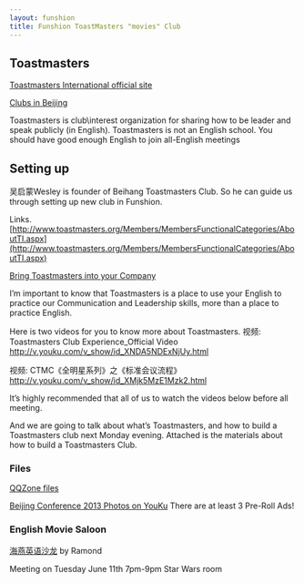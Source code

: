 ```yaml
---
layout: funshion
title: Funshion ToastMasters "movies" Club
---
```


## Toastmasters

[Toastmasters International official site](http://www.toastmasters.org/)

[Clubs in Beijing](http://reports.toastmasters.org/findaclub/searchresults.cfm?Country=China&State=&City=Beijing)

Toastmasters is club\interest organization for sharing how to be leader and speak publicly (in English). 
Toastmasters is not an English school. You should have good enough English to join all-English meetings

## Setting up

吴启蒙Wesley is founder of Beihang Toastmasters Club.
So he can guide us through setting up new club in Funshion.

Links.
[http://www.toastmasters.org/Members/MembersFunctionalCategories/AboutTI.aspx](http://www.toastmasters.org/Members/MembersFunctionalCategories/AboutTI.aspx)  

[Bring Toastmasters into your Company](http://www.toastmasters.org/Members/MembersFunctionalCategories/AboutTI/CompanyorCommunity.aspx)

I’m important to know that Toastmasters is a place to use your English to practice our Communication and Leadership skills, more than a place to practice English. 

Here is two videos for you to know more about Toastmasters. 
视频: Toastmasters Club Experience_Official Video
http://v.youku.com/v_show/id_XNDA5NDExNjUy.html

视频: CTMC《全明星系列》之《标准会议流程》
http://v.youku.com/v_show/id_XMjk5MzE1Mzk2.html

It’s highly recommended that all of us to watch the videos below before all meeting. 


And we are going to talk about what’s Toastmasters, and how to build a Toastmasters club next Monday evening. 
Attached is the materials about how to build a Toastmasters Club. 

  
### Files

[QQZone files](http://qun.qzone.qq.com/group#!/108260364/share)

[Beijing Conference 2013 Photos on YouKu](http://v.youku.com/v_show/id_XNTU5NzcwNjM2.html) There are at least 3 Pre-Roll Ads!
  
### English Movie Saloon 

[海燕英语沙龙](http://blog.sina.com.cn/haiyansalon) by Ramond


Meeting on Tuesday June 11th 7pm-9pm
Star Wars room
